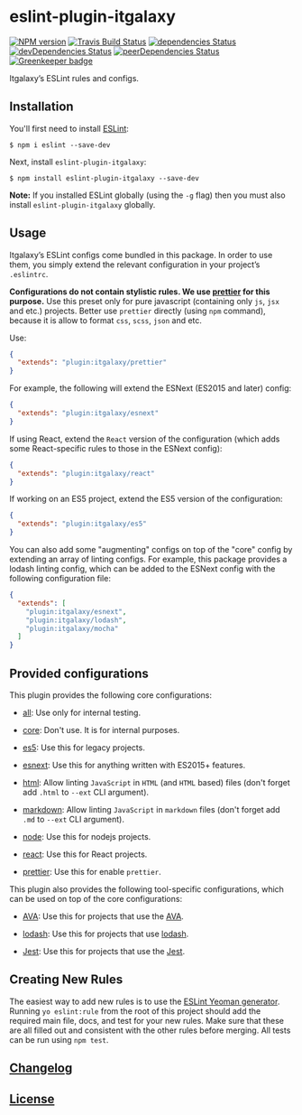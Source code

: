 # eslint-plugin-itgalaxy

[![NPM version](https://img.shields.io/npm/v/eslint-plugin-itgalaxy.svg)](https://www.npmjs.org/package/eslint-plugin-itgalaxy)
[![Travis Build Status](https://img.shields.io/travis/itgalaxy/eslint-plugin-itgalaxy/master.svg?label=build)](https://travis-ci.org/itgalaxy/eslint-plugin-itgalaxy)
[![dependencies Status](https://david-dm.org/itgalaxy/eslint-plugin-itgalaxy/status.svg)](https://david-dm.org/itgalaxy/eslint-plugin-itgalaxy)
[![devDependencies Status](https://david-dm.org/itgalaxy/eslint-plugin-itgalaxy/dev-status.svg)](https://david-dm.org/itgalaxy/eslint-plugin-itgalaxy?type=dev)
[![peerDependencies Status](https://david-dm.org/itgalaxy/eslint-plugin-itgalaxy/peer-status.svg)](https://david-dm.org/itgalaxy/eslint-plugin-itgalaxy?type=peer)
[![Greenkeeper badge](https://badges.greenkeeper.io/itgalaxy/eslint-plugin-itgalaxy.svg)](https://greenkeeper.io)

Itgalaxy’s ESLint rules and configs.

## Installation

You'll first need to install [ESLint](http://eslint.org):

```shell
$ npm i eslint --save-dev
```

Next, install `eslint-plugin-itgalaxy`:

```shell
$ npm install eslint-plugin-itgalaxy --save-dev
```

**Note:** If you installed ESLint globally (using the `-g` flag) then you must
also install `eslint-plugin-itgalaxy` globally.

## Usage

Itgalaxy’s ESLint configs come bundled in this package. In order to use them,
you simply extend the relevant configuration in your project’s `.eslintrc`.

**Configurations do not contain stylistic rules. We use
[prettier](https://github.com/prettier/prettier) for this purpose.** Use this
preset only for pure javascript (containing only `js`, `jsx` and etc.) projects.
Better use `prettier` directly (using `npm` command), because it is allow to
format `css`, `scss`, `json` and etc.

Use:

```json
{
  "extends": "plugin:itgalaxy/prettier"
}
```

For example, the following will extend the ESNext (ES2015 and later) config:

```json
{
  "extends": "plugin:itgalaxy/esnext"
}
```

If using React, extend the `React` version of the configuration (which adds some
React-specific rules to those in the ESNext config):

```json
{
  "extends": "plugin:itgalaxy/react"
}
```

If working on an ES5 project, extend the ES5 version of the configuration:

```json
{
  "extends": "plugin:itgalaxy/es5"
}
```

You can also add some "augmenting" configs on top of the "core" config by
extending an array of linting configs. For example, this package provides a
lodash linting config, which can be added to the ESNext config with the
following configuration file:

```json
{
  "extends": [
    "plugin:itgalaxy/esnext",
    "plugin:itgalaxy/lodash",
    "plugin:itgalaxy/mocha"
  ]
}
```

## Provided configurations

This plugin provides the following core configurations:

- [all](lib/config/all.js): Use only for internal testing.

- [core](lib/config/core.js): Don't use. It is for internal purposes.

- [es5](lib/config/es5.js): Use this for legacy projects.

- [esnext](lib/config/esnext.js): Use this for anything written with ES2015+
  features.

- [html](lib/config/html.js): Allow linting `JavaScript` in `HTML` (and `HTML` based) files (don't forget add `.html` to `--ext` CLI argument).

- [markdown](lib/config/markdown.js): Allow linting `JavaScript` in `markdown` files (don't forget add `.md` to `--ext` CLI argument).

- [node](lib/config/node.js): Use this for nodejs projects.

- [react](lib/config/react.js): Use this for React projects.

- [prettier](lib/config/prettier.js): Use this for enable `prettier`.

This plugin also provides the following tool-specific configurations, which can
be used on top of the core configurations:

- [AVA](lib/config/ava.js): Use this for projects that use the
  [AVA](https://github.com/sindresorhus/ava).

- [lodash](lib/config/lodash.js): Use this for projects that use
  [lodash](https://lodash.com).

- [Jest](lib/config/jest.js): Use this for projects that use the
  [Jest](https://github.com/facebook/jest).

## Creating New Rules

The easiest way to add new rules is to use the
[ESLint Yeoman generator](https://www.npmjs.com/package/generator-eslint).
Running `yo eslint:rule` from the root of this project should add the required
main file, docs, and test for your new rules. Make sure that these are all
filled out and consistent with the other rules before merging. All tests can be
run using `npm test`.

## [Changelog](CHANGELOG.md)

## [License](LICENSE)
